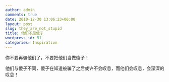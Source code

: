 ```yaml
---
author: admin
comments: true
date: 2010-12-30 13:06:23+00:00
layout: post
slug: they_are_not_stupid
title: 他们不是傻子
wordpress_id: 51
categories: Inspiration
---
```


你不要再骗他们了，不要把他们当做傻子！

他们与傻子不同，傻子在知道被骗了之后或许不会叹息，而他们会叹息，会深深的叹息！
